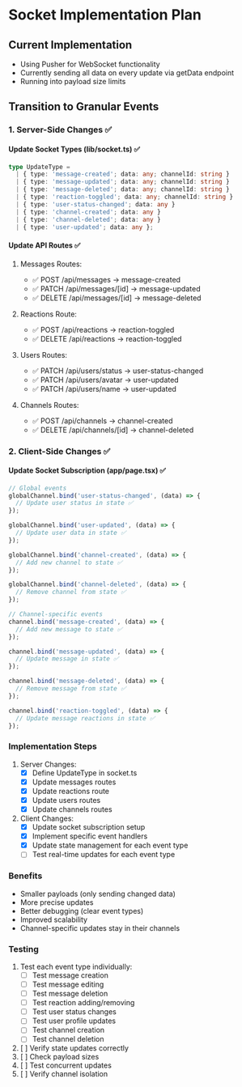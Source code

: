 # Socket Implementation Plan

## Current Implementation
- Using Pusher for WebSocket functionality
- Currently sending all data on every update via getData endpoint
- Running into payload size limits

## Transition to Granular Events

### 1. Server-Side Changes ✅

#### Update Socket Types (lib/socket.ts) ✅
```typescript
type UpdateType = 
  | { type: 'message-created'; data: any; channelId: string }
  | { type: 'message-updated'; data: any; channelId: string }
  | { type: 'message-deleted'; data: any; channelId: string }
  | { type: 'reaction-toggled'; data: any; channelId: string }
  | { type: 'user-status-changed'; data: any }
  | { type: 'channel-created'; data: any }
  | { type: 'channel-deleted'; data: any }
  | { type: 'user-updated'; data: any };
```

#### Update API Routes ✅
1. Messages Routes:
   - ✅ POST /api/messages -> message-created
   - ✅ PATCH /api/messages/[id] -> message-updated
   - ✅ DELETE /api/messages/[id] -> message-deleted

2. Reactions Route:
   - ✅ POST /api/reactions -> reaction-toggled
   - ✅ DELETE /api/reactions -> reaction-toggled

3. Users Routes:
   - ✅ PATCH /api/users/status -> user-status-changed
   - ✅ PATCH /api/users/avatar -> user-updated
   - ✅ PATCH /api/users/name -> user-updated

4. Channels Routes:
   - ✅ POST /api/channels -> channel-created
   - ✅ DELETE /api/channels/[id] -> channel-deleted

### 2. Client-Side Changes ✅

#### Update Socket Subscription (app/page.tsx) ✅
```typescript
// Global events
globalChannel.bind('user-status-changed', (data) => {
  // Update user status in state ✅
});

globalChannel.bind('user-updated', (data) => {
  // Update user data in state ✅
});

globalChannel.bind('channel-created', (data) => {
  // Add new channel to state ✅
});

globalChannel.bind('channel-deleted', (data) => {
  // Remove channel from state ✅
});

// Channel-specific events
channel.bind('message-created', (data) => {
  // Add new message to state ✅
});

channel.bind('message-updated', (data) => {
  // Update message in state ✅
});

channel.bind('message-deleted', (data) => {
  // Remove message from state ✅
});

channel.bind('reaction-toggled', (data) => {
  // Update message reactions in state ✅
});
```

### Implementation Steps

1. Server Changes:
   - [x] Define UpdateType in socket.ts
   - [x] Update messages routes
   - [x] Update reactions route
   - [x] Update users routes
   - [x] Update channels routes

2. Client Changes:
   - [x] Update socket subscription setup
   - [x] Implement specific event handlers
   - [x] Update state management for each event type
   - [ ] Test real-time updates for each event type

### Benefits
- Smaller payloads (only sending changed data)
- More precise updates
- Better debugging (clear event types)
- Improved scalability
- Channel-specific updates stay in their channels

### Testing
1. Test each event type individually:
   - [ ] Test message creation
   - [ ] Test message editing
   - [ ] Test message deletion
   - [ ] Test reaction adding/removing
   - [ ] Test user status changes
   - [ ] Test user profile updates
   - [ ] Test channel creation
   - [ ] Test channel deletion
2. [ ] Verify state updates correctly
3. [ ] Check payload sizes
4. [ ] Test concurrent updates
5. [ ] Verify channel isolation 
